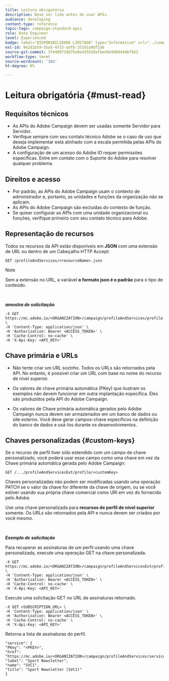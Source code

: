 ```yaml
---
title: Leitura obrigatória
description: Deve ser lido antes de usar APIs.
audience: developing
content-type: reference
topic-tags: campaign-standard-apis
role: Data Engineer
level: Experienced
badge: label="DISPONIBILIDADE LIMITADA" type="Informative" url="../campaign-standard-migration-home.md" tooltip="Restrito a usuários migrados do Campaign Standard"
exl-id: 9e2d1b59-55a5-4715-adfb-35191a9df536
source-git-commit: 3f4400f24b75e8e435610afbe49e9d9444dbf563
workflow-type: tm+mt
source-wordcount: '383'
ht-degree: 0%

---
```


# Leitura obrigatória {#must-read}

## Requisitos técnicos

* As APIs do Adobe Campaign devem ser usadas somente Servidor para Servidor.
* Verifique sempre com seu contato técnico Adobe se o caso de uso que deseja implementar está alinhado com a escala permitida pelas APIs do Adobe Campaign.
* A configuração de um acesso do Adobe IO requer permissões específicas. Entre em contato com o Suporte do Adobe para resolver qualquer problema.

## Direitos e acesso

* Por padrão, as APIs do Adobe Campaign usam o contexto de administrador e, portanto, as unidades e funções da organização não se aplicam.
* As APIs do Adobe Campaign são excluídas do contexto de função.
* Se quiser configurar as APIs com uma unidade organizacional ou funções, verifique primeiro com seu contato técnico para Adobe.

## Representação de recursos

Todos os recursos da API estão disponíveis em **JSON** com uma extensão de URL ou dentro de um Cabeçalho HTTP Accept:

`GET /profileAndServices/<resourceName>.json`

>[!NOTE]
>
>Sem a extensão no URL, a variável **o formato json é o padrão** para o tipo de conteúdo.

<br/>

***amostra de solicitação***

```
-X GET https://mc.adobe.io/<ORGANIZATION>/campaign/profileAndServices/profile.json \
-H 'Content-Type: application/json' \
-H 'Authorization: Bearer <ACCESS_TOKEN>' \
-H 'Cache-Control: no-cache' \
-H 'X-Api-Key: <API_KEY>'
```

## Chave primária e URLs

* Não tente criar um URL sozinho. Todos os URLs são retornados pela API. No entanto, é possível criar um URL com base no nome do recurso de nível superior.

* Os valores de chave primária automática (PKey) que ilustram os exemplos não devem funcionar em outra implantação específica. Eles são produzidos pela API do Adobe Campaign.

* Os valores de Chave primária automática gerados pelo Adobe Campaign nunca devem ser armazenados em um banco de dados ou site externo. Você deve gerar campos-chave específicos na definição do banco de dados e usá-los durante os desenvolvimentos.

## Chaves personalizadas {#custom-keys}

Se o recurso de perfil tiver sido estendido com um campo de chave personalizado, você poderá usar esse campo como uma chave em vez da Chave primária automática gerada pelo Adobe Campaign:

`GET /.../profileAndServicesExt/profile/<customKey>`

Chaves personalizadas não podem ser modificadas usando uma operação PATCH se o valor da chave for diferente da chave de origem, ou se você estiver usando sua própria chave comercial como URI em vez do fornecido pelo Adobe.

Use uma chave personalizada para **recursos de perfil de nível superior** somente. Os URLs são retornados pela API e nunca devem ser criados por você mesmo.

<br/>

***Exemplo de solicitação***

Para recuperar as assinaturas de um perfil usando uma chave personalizada, execute uma operação GET na chave personalizada.

```
-X GET https://mc.adobe.io/<ORGANIZATION>/campaign/profileAndServicesExt/profile/<customKey> \
-H 'Content-Type: application/json' \
-H 'Authorization: Bearer <ACCESS_TOKEN>' \
-H 'Cache-Control: no-cache' \
-H 'X-Api-Key: <API_KEY>'
```

Execute uma solicitação GET no URL de assinaturas retornado.

```
-X GET <SUBSCRIPTION_URL> \
-H 'Content-Type: application/json' \
-H 'Authorization: Bearer <ACCESS_TOKEN>' \
-H 'Cache-Control: no-cache' \
-H 'X-Api-Key: <API_KEY>'
```

Retorna a lista de assinaturas do perfil.

```
"service": {
"PKey": "<PKEY>",
"href": "https://mc.adobe.io/<ORGANIZATION>/campaign/profileAndServices/service/<PKEY>",
"label": "Sport Newsletter",
"name": "SVC1",
"title": "Sport Newsletter (SVC1)"
}
```
